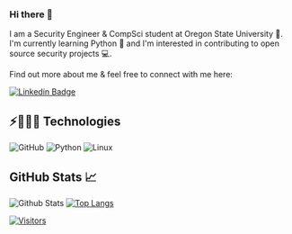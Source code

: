 ### Hi there 👋

<!-- Introduce yourself and give a brief introduction about yourself here.  Also include what tech you're interested in and what you are currently learning -->

I am a Security Engineer & CompSci student at Oregon State University 🦫. I'm currently learning Python 🌱 and I'm interested in contributing to open source security projects 💻.

Find out more about me & feel free to connect with me here:

<!-- Replace the fields below with the information requested. Remember to remove the encapsulating <> characters. For spaces in names, use %20 (e.g. Broadus%20Palmer) -->

[![Linkedin Badge](https://img.shields.io/badge/-Chris%20Campbell-blue?style=flat-square&logo=Linkedin&logoColor=white&link=https://www.linkedin.com/in/chris-campbell2/)](https://www.linkedin.com/in/chris-campbell2/) 


## ⚡👨🏾‍💻 Technologies

<!-- Check out the Badges folder for more badges -->

![GitHub](https://img.shields.io/badge/-GitHub-181717?style=flat-square&logo=github)
![Python](https://img.shields.io/badge/-Python-black?style=flat-square&logo=Python)
![Linux](https://img.shields.io/badge/Linux-FCC624?style=flat-square&logo=linux&logoColor=black)

## GitHub Stats 📈
<!-- Replace the fields below with the information requested. Remember to remove the encapsulating <> characters. -->

![Github Stats](https://github-readme-stats.vercel.app/api?username=texasbe2trill&count_private=true&show_icons=true&include_all_commits=true&theme=tokyonight) [![Top Langs](https://github-readme-stats.vercel.app/api/top-langs/?username=texasbe2trill&layout=default&langs_count=5&theme=tokyonight)](https://github.com/texasbe2trill/github-readme-stats)


[![Visitors](https://api.visitorbadge.io/api/visitors?path=texasbe2trill%2Ftexasbe2trill&label=VISITORS&countColor=%23263759)](https://visitorbadge.io/status?path=texasbe2trill%2Ftexasbe2trill)
